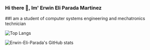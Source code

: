 ### Hi there 👋, Im' Erwin Eli Parada Martinez

##I am a student of computer systems engineering and mechatronics technician

<!--
**Erwin-Eli-Parada/Erwin-Eli-Parada** is a ✨ _special_ ✨ repository because its `README.md` (this file) appears on your GitHub profile.

Here are some ideas to get you started:

- 🔭 I’m currently working on ...
- 🌱 I’m currently learning ...
- 👯 I’m looking to collaborate on ...
- 🤔 I’m looking for help with ...
- 💬 Ask me about ...
- 📫 How to reach me: ...
- 😄 Pronouns: ...
- ⚡ Fun fact: ...
-->


![Top Langs](https://github-readme-stats.vercel.app/api/top-langs/?username=Erwin-Eli-Parada&theme=dark&langs_count=10)

![Erwin-Eli-Parada's GitHub stats](https://github-readme-stats.vercel.app/api?username=Erwin-Eli-Parada&show_icons=true&theme=dark)


